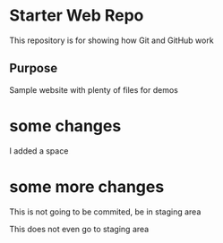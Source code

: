 # Starter Web Repo

This repository is for showing how Git and GitHub work

## Purpose

Sample website with plenty of files for demos

# some changes

I added a space

# some more changes
This is not going to be commited, be in staging area

This does not even go to staging area